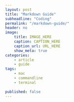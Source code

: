 ```yaml
---
layout: post
title: "Markdown Guide"
subheadline: "Coding"
permalink: "/markdown-guide/"
header: no
image:
    title: IMAGE_HERE
    caption: CAPTION_HERE
    caption_url: URL_HERE
    show_meta: true
categories:
    - article
    - guide
tags:
    - mac
    - commandline
    - terminal
    
published: false
---
```





